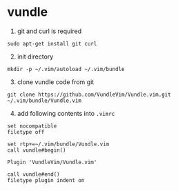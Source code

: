 # vundle

1. git and curl is required
```
sudo apt-get install git curl 
```

2. init directory
```
mkdir -p ~/.vim/autoload ~/.vim/bundle
```

3. clone vundle code from git
```
git clone https://github.com/VundleVim/Vundle.vim.git ~/.vim/bundle/Vundle.vim
```

4. add following contents into `.vimrc` 
```
set nocompatible              
filetype off                 

set rtp+=~/.vim/bundle/Vundle.vim
call vundle#begin()

Plugin 'VundleVim/Vundle.vim'

call vundle#end()            
filetype plugin indent on   
```

